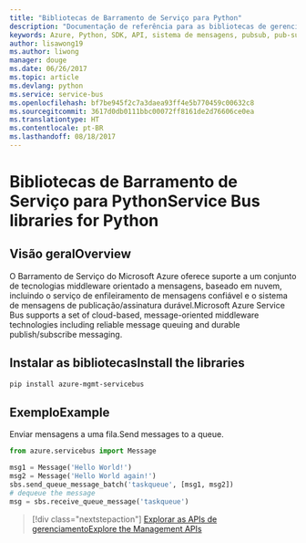 ```yaml
---
title: "Bibliotecas de Barramento de Serviço para Python"
description: "Documentação de referência para as bibliotecas de gerenciamento e de cliente de Python para Barramento de Serviço"
keywords: Azure, Python, SDK, API, sistema de mensagens, pubsub, pub-sub, agente de mensagens
author: lisawong19
ms.author: liwong
manager: douge
ms.date: 06/26/2017
ms.topic: article
ms.devlang: python
ms.service: service-bus
ms.openlocfilehash: bf7be945f2c7a3daea93ff4e5b770459c00632c8
ms.sourcegitcommit: 3617d0db0111bbc00072ff8161de2d76606ce0ea
ms.translationtype: HT
ms.contentlocale: pt-BR
ms.lasthandoff: 08/18/2017
---
```

# <a name="service-bus-libraries-for-python"></a><span data-ttu-id="f50c2-104">Bibliotecas de Barramento de Serviço para Python</span><span class="sxs-lookup"><span data-stu-id="f50c2-104">Service Bus libraries for Python</span></span>

## <a name="overview"></a><span data-ttu-id="f50c2-105">Visão geral</span><span class="sxs-lookup"><span data-stu-id="f50c2-105">Overview</span></span>

<span data-ttu-id="f50c2-106">O Barramento de Serviço do Microsoft Azure oferece suporte a um conjunto de tecnologias middleware orientado a mensagens, baseado em nuvem, incluindo o serviço de enfileiramento de mensagens confiável e o sistema de mensagens de publicação/assinatura durável.</span><span class="sxs-lookup"><span data-stu-id="f50c2-106">Microsoft Azure Service Bus supports a set of cloud-based, message-oriented middleware technologies including reliable message queuing and durable publish/subscribe messaging.</span></span> 

## <a name="install-the-libraries"></a><span data-ttu-id="f50c2-107">Instalar as bibliotecas</span><span class="sxs-lookup"><span data-stu-id="f50c2-107">Install the libraries</span></span>
```bash
pip install azure-mgmt-servicebus
```

## <a name="example"></a><span data-ttu-id="f50c2-108">Exemplo</span><span class="sxs-lookup"><span data-stu-id="f50c2-108">Example</span></span>
<span data-ttu-id="f50c2-109">Enviar mensagens a uma fila.</span><span class="sxs-lookup"><span data-stu-id="f50c2-109">Send messages to a queue.</span></span>

```python
from azure.servicebus import Message

msg1 = Message('Hello World!')
msg2 = Message('Hello World again!')
sbs.send_queue_message_batch('taskqueue', [msg1, msg2])
# dequeue the message
msg = sbs.receive_queue_message('taskqueue')
```
> [!div class="nextstepaction"]
> [<span data-ttu-id="f50c2-110">Explorar as APIs de gerenciamento</span><span class="sxs-lookup"><span data-stu-id="f50c2-110">Explore the Management APIs</span></span>](/python/api/overview/azure/servicebus/managementlibrary)

